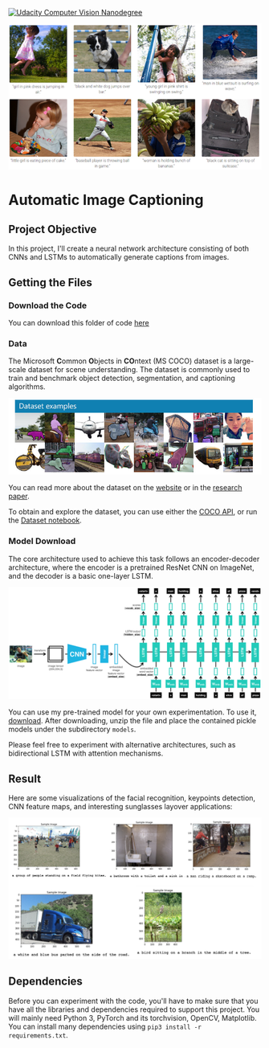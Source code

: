 [![Udacity Computer Vision Nanodegree](http://tugan0329.bitbucket.io/imgs/github/cvnd.svg)](https://www.udacity.com/course/computer-vision-nanodegree--nd891)

![header](images/readme.png)

# Automatic Image Captioning

## Project Objective

In this project, I'll create a neural network architecture consisting of both CNNs and LSTMs to automatically generate captions from images.


## Getting the Files

### Download the Code

You can download this folder of code [here]()

### Data

The Microsoft **C**ommon **O**bjects in **CO**ntext (MS COCO) dataset is a large-scale dataset for scene understanding.  The dataset is commonly used to train and benchmark object detection, segmentation, and captioning algorithms.  

![Sample Coco Example](images/coco-examples.jpg)

You can read more about the dataset on the [website](http://cocodataset.org/#home) or in the [research paper](https://arxiv.org/pdf/1405.0312.pdf).

To obtain and explore the dataset, you can use either the [COCO API](https://github.com/cocodataset/cocoapi), or run the [Dataset notebook](0_Dataset.ipynb).

### Model Download

The core architecture used to achieve this task follows an encoder-decoder architecture, where the encoder is a pretrained ResNet CNN on ImageNet, and the decoder is a basic one-layer LSTM.

![encoder-decoder-architecture](images/encoder-decoder.png)

You can use my pre-trained model for your own experimentation. To use it, [download](https://www.dropbox.com/sh/z95hjvylmqqzqr0/AABRRLCVHzRSnUico5xV_-Y0a?raw=1). After downloading, unzip the file and place the contained pickle models under the subdirectory `models`.

Please feel free to experiment with alternative architectures, such as bidirectional LSTM with attention mechanisms.

## Result

Here are some visualizations of the facial recognition, keypoints detection, CNN feature maps, and interesting sunglasses layover applications:

![Facial Keypoint Detection](images/result.png)


## Dependencies

Before you can experiment with the code, you'll have to make sure that you have all the libraries and dependencies required to support this project. You will mainly need Python 3, PyTorch and its torchvision, OpenCV, Matplotlib. You can install many dependencies using `pip3 install -r requirements.txt`.

